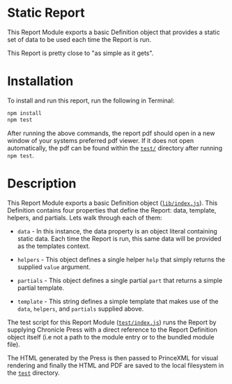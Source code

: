 # Static Report

This Report Module exports a basic Definition object that provides a static set of data to be used each time the Report is run.

This Report is pretty close to "as simple as it gets".

# Installation

To install and run this report, run the following in Terminal:

```sh
npm install
npm test
```

After running the above commands, the report pdf should open in a new window of your systems preferred pdf viewer. If it does not open automatically, the pdf can be found within the [`test/`](test/) directory after running `npm test`.

# Description

This Report Module exports a basic Definition object ([`lib/index.js`](lib/index.js)). This Definition contains four properties that define the Report: data, template, helpers, and partials. Lets walk through each of them:

- `data` - In this instance, the data property is an object literal containing static data. Each time the Report is run, this same data will be provided as the templates context.

- `helpers` - This object defines a single helper `help` that simply returns the supplied `value` argument.

- `partials` - This object defines a single partial `part` that returns a simple partial template.

- `template` - This string defines a simple template that makes use of the `data`, `helpers`, and `partials` supplied above.

The test script for this Report Module ([`test/index.js`](test/index.js)) runs the Report by supplying Chronicle Press with a direct reference to the Report Definition object itself (i.e not a path to the module entry or to the bundled module file).

The HTML generated by the Press is then passed to PrinceXML for visual rendering and finally the HTML and PDF are saved to the local filesystem in the [`test`](test/) directory.
